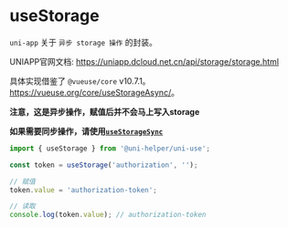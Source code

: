 # useStorage

`uni-app` 关于 `异步 storage 操作` 的封装。

UNIAPP官网文档: <https://uniapp.dcloud.net.cn/api/storage/storage.html>

具体实现借鉴了 `@vueuse/core` v10.7.1。<https://vueuse.org/core/useStorageAsync/>。

**注意，这是异步操作，赋值后并不会马上写入storage**

**如果需要同步操作，请使用[`useStorageSync`](../useStorageSync/readme.md)**

```typescript
import { useStorage } from '@uni-helper/uni-use';

const token = useStorage('authorization', '');

// 赋值
token.value = 'authorization-token';

// 读取
console.log(token.value); // authorization-token

```
